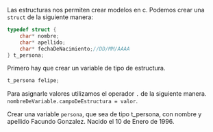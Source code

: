 Las estructuras nos permiten crear modelos en c.
Podemos crear una `struct` de la siguiente manera:

```c
typedef struct {
    char* nombre;
    char* apellido;
    char* fechaDeNacimiento;//DD/MM/AAAA
} t_persona;
```

Primero hay que crear un variable de tipo de estructura.

```c
t_persona felipe;
```
Para asignarle valores utilizamos el operador `.` de la siguiente manera.
`nombreDeVariable.campoDeEstructura = valor`.

Crear una variable `persona`, que sea de tipo t_persona, con nombre y apellido Facundo Gonzalez.
Nacido el 10 de Enero de 1996.
